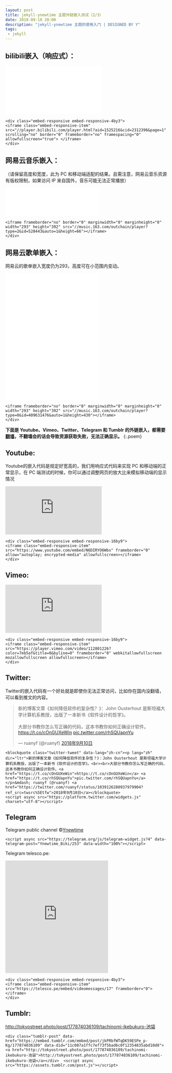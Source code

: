 ```yaml
---
layout: post
title: jekyll-ynewtime 主题外链嵌入测试（2/3）
date: 2018-09-10 20:00
description: "jekyll-ynewtime 主题的使用入门 | DESIGNED BY Y"
tags:
 - jekyll
---
```


## bilibili嵌入（响应式）：

<div class="embed-responsive embed-responsive-4by3">
<iframe class="embed-responsive-item" src="//player.bilibili.com/player.html?aid=1525216&cid=2312396&page=1" scrolling="no" border="0" frameborder="no" framespacing="0" allowfullscreen="true"> </iframe>
</div>

```
<div class="embed-responsive embed-responsive-4by3">
<iframe class="embed-responsive-item" src="//player.bilibili.com/player.html?aid=1525216&cid=2312396&page=1" scrolling="no" border="0" frameborder="no" framespacing="0" allowfullscreen="true"> </iframe>
</div>
```

## 网易云音乐嵌入：

（请保留高度和宽度，此为 PC 和移动端适配的结果。且需注意，网易云音乐资源有版权限制，如果访问 IP 来自国外，音乐可能无法正常播放）

<iframe frameborder="no" border="0" marginwidth="0" marginheight="0" width='293' height='86' src="//music.163.com/outchain/player?type=2&id=528443&auto=0&height=66"></iframe>

```
<iframe frameborder="no" border="0" marginwidth="0" marginheight="0" width="293" height="392" src="//music.163.com/outchain/player?type=2&id=528443&auto=1&height=66"></iframe>
</div>
```

## 网易云歌单嵌入：

网易云的歌单嵌入宽度仍为293，高度可在小范围内变动。

<iframe frameborder="no" border="0" marginwidth="0" marginheight="0" width="293" height="392" src="//music.163.com/outchain/player?type=0&id=409631476&auto=0&height=430"></iframe>

```
<iframe frameborder="no" border="0" marginwidth="0" marginheight="0" width="293" height="392" src="//music.163.com/outchain/player?type=0&id=409631476&auto=1&height=430"></iframe>
</div>
```

**下面是 Youtube、Vimeo、Twitter、Telegram 和 Tumblr 的外链嵌入，都需要[翻墙](/科学上网)，不翻墙会的话会导致资源获取失败，无法正确显示。**
{:.poem}

## Youtube:

Youtube的嵌入代码是规定好宽高的，我们用响应式代码来实现 PC 和移动端的正常显示，在 PC 端测试的时候，你可以通过调整网页的放大比来模拟移动端的显示情况

<div class="embed-responsive embed-responsive-16by9">
<iframe class="embed-responsive-item" src="https://www.youtube.com/embed/N6DIRYO6Wbs" frameborder="0" allow="autoplay; encrypted-media" allowfullscreen></iframe>
</div>

```
<div class="embed-responsive embed-responsive-16by9">
<iframe class="embed-responsive-item" src="https://www.youtube.com/embed/N6DIRYO6Wbs" frameborder="0" allow="autoplay; encrypted-media" allowfullscreen></iframe>
</div>
```

## Vimeo:

<div class="embed-responsive embed-responsive-16by9">
<iframe class="embed-responsive-item" src="https://player.vimeo.com/video/112801226?color=7eb5af&title=0&byline=0" frameborder="0" webkitallowfullscreen mozallowfullscreen allowfullscreen></iframe>
</div>

```
<div class="embed-responsive embed-responsive-16by9">
<iframe class="embed-responsive-item" src="https://player.vimeo.com/video/112801226?color=7eb5af&title=0&byline=0" frameborder="0" webkitallowfullscreen mozallowfullscreen allowfullscreen></iframe>
</div>
```

## Twitter:

Twitter的嵌入代码有一个好处就是即使你无法正常访问，比如你在国内没翻墙，可以看到推文的内容。

<blockquote class="twitter-tweet" data-lang="zh-cn"><p lang="zh" dir="ltr">新的博客文章《如何降低软件的复杂性？》：John Ousterhout 是斯坦福大学计算机系教授，出版了一本新书《软件设计的哲学》。<br><br>大部分书教你怎么写正确的代码，这本书教你如何正确设计软件。<a href="https://t.co/cOnGUXeWin">https://t.co/cOnGUXeWin</a> <a href="https://t.co/rhSQUapnYu">pic.twitter.com/rhSQUapnYu</a></p>&mdash; ruanyf (@ruanyf) <a href="https://twitter.com/ruanyf/status/1039126280937979904?ref_src=twsrc%5Etfw">2018年9月10日</a></blockquote>
<script async src="https://platform.twitter.com/widgets.js" charset="utf-8"></script>

```
<blockquote class="twitter-tweet" data-lang="zh-cn"><p lang="zh" dir="ltr">新的博客文章《如何降低软件的复杂性？》：John Ousterhout 是斯坦福大学计算机系教授，出版了一本新书《软件设计的哲学》。<br><br>大部分书教你怎么写正确的代码，这本书教你如何正确设计软件。<a href="https://t.co/cOnGUXeWin">https://t.co/cOnGUXeWin</a> <a href="https://t.co/rhSQUapnYu">pic.twitter.com/rhSQUapnYu</a></p>&mdash; ruanyf (@ruanyf) <a href="https://twitter.com/ruanyf/status/1039126280937979904?ref_src=twsrc%5Etfw">2018年9月10日</a></blockquote>
<script async src="https://platform.twitter.com/widgets.js" charset="utf-8"></script>
```

## Telegram

Telegram public channel &copy;[Ynewtime](https://t.me/Ynewtime_Biki/253)

<script async src="https://telegram.org/js/telegram-widget.js?4" data-telegram-post="Ynewtime_Biki/253" data-width="100%"></script>

```
<script async src="https://telegram.org/js/telegram-widget.js?4" data-telegram-post="Ynewtime_Biki/253" data-width="100%"></script>
```

Telegram telesco.pe:

<iframe src="https://telesco.pe/embed/videomessages/17" width="320" height="350" frameborder="0"></iframe>

```
<div class="embed-responsive embed-responsive-4by3">
<iframe class="embed-responsive-item" src="https://telesco.pe/embed/videomessages/17" frameborder="0"></iframe>
</div>
```

## Tumblr:

<div class="tumblr-post" data-href="https://embed.tumblr.com/embed/post/jkPRbfWTqDK59ESPe_p-Kg/177874036109" data-did="11c087a1ffc7ef73f5bad6c0f12354835abd10d8"><a href="http://tokyostreet.photo/post/177874036109/tachinomi-ikebukuro-池袋">http://tokyostreet.photo/post/177874036109/tachinomi-ikebukuro-池袋</a></div>  <script async src="https://assets.tumblr.com/post.js"></script>

```
<div class="tumblr-post" data-href="https://embed.tumblr.com/embed/post/jkPRbfWTqDK59ESPe_p-Kg/177874036109" data-did="11c087a1ffc7ef73f5bad6c0f12354835abd10d8"><a href="http://tokyostreet.photo/post/177874036109/tachinomi-ikebukuro-池袋">http://tokyostreet.photo/post/177874036109/tachinomi-ikebukuro-池袋</a></div>  <script async src="https://assets.tumblr.com/post.js"></script>
```